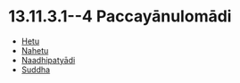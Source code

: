 # 13.11.3.1--4 Paccayānulomādi

* [Hetu](13.11.3.1--4/Hetu.md)
* [Nahetu](13.11.3.1--4/Nahetu.md)
* [Naadhipatyādi](13.11.3.1--4/Naadhipatyadi.md)
* [Suddha](13.11.3.1--4/Suddha.md)
